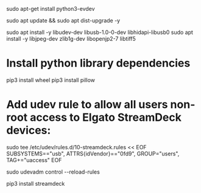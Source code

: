 sudo apt-get install python3-evdev

sudo apt update && sudo apt dist-upgrade -y

sudo apt install -y libudev-dev libusb-1.0-0-dev libhidapi-libusb0
sudo apt install -y libjpeg-dev zlib1g-dev libopenjp2-7 libtiff5

# Install python library dependencies
pip3 install wheel
pip3 install pillow

# Add udev rule to allow all users non-root access to Elgato StreamDeck devices:
sudo tee /etc/udev/rules.d/10-streamdeck.rules << EOF
    SUBSYSTEMS=="usb", ATTRS{idVendor}=="0fd9", GROUP="users", TAG+="uaccess"
EOF

sudo udevadm control --reload-rules

pip3 install streamdeck

